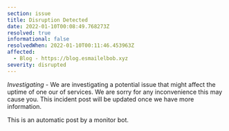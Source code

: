 ```yaml
---
section: issue
title: Disruption Detected
date: 2022-01-10T00:08:49.768273Z
resolved: true
informational: false
resolvedWhen: 2022-01-10T00:11:46.453963Z
affected:
  - Blog - https://blog.esmailelbob.xyz
severity: disrupted
---
```

*Investigating* - We are investigating a potential issue that might affect the uptime of one our of services. We are sorry for any inconvenience this may cause you. This incident post will be updated once we have more information.

This is an automatic post by a monitor bot.
        